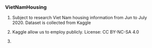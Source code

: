 ### VietNamHousing

1. Subject to research Viet Nam housing information from Jun to July 2020. Dataset is collected from Kaggle

2. Kaggle allow us to employ publicly. License: CC BY-NC-SA 4.0

3. 

